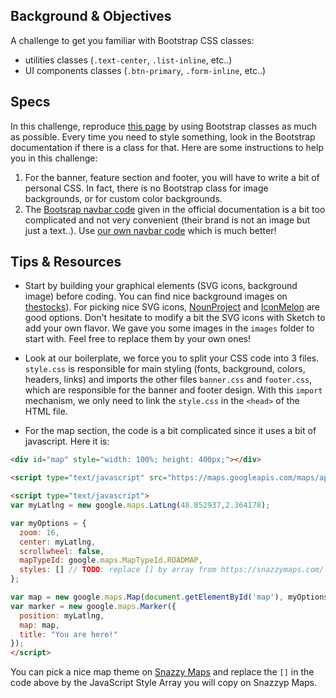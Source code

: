 ## Background & Objectives

A challenge to get you familiar with Bootstrap CSS classes:

- utilities classes (`.text-center`, `.list-inline`, etc..)
- UI components classes (`.btn-primary`, `.form-inline`, etc..)

## Specs

In this challenge, reproduce [this page](http://lewagon.github.io/bootstrap-challenges/03-bootstrap-mockup-v1/) by using Bootstrap classes as much as possible. Every time you need to style something, look in the Bootstrap documentation if there is a class for that. Here are some instructions to help you in this challenge:

1. For the banner, feature section and footer, you will have to write a bit of personal CSS. In fact, there is no Bootstrap class for image backgrounds, or for custom color backgrounds.
1. The [Bootsrap navbar code](http://getbootstrap.com/components/#navbar-default) given in the official documentation is a bit too complicated and not very convenient (their brand is not an image but just a text..). Use [our own navbar code](https://github.com/lewagon/awesome-navbars/blob/master/templates/_navbar.html) which is much better!

## Tips & Resources

- Start by building your graphical elements (SVG icons, background image) before coding. You can find nice background images on [thestocks](http://thestocks.im/)). For picking nice SVG icons, [NounProject](http://thenounproject.com/) and [IconMelon](http://iconmelon.com/) are good options. Don't hesitate to modify a bit the SVG icons with Sketch to add your own flavor. We gave you some images in the `images` folder to start with. Feel free to replace them by your own ones!

- Look at our boilerplate, we force you to split your CSS code into 3 files. `style.css` is responsible for main styling (fonts, background, colors, headers, links) and imports the other files `banner.css` and `footer.css`, which are responsible for the banner and footer design. With this `import` mechanism, we only need to link the `style.css` in the `<head>` of the HTML file.

- For the map section, the code is a bit complicated since it uses a bit of javascript. Here it is:

```html
<div id="map" style="width: 100%; height: 400px;"></div>

<script type="text/javascript" src="https://maps.googleapis.com/maps/api/js"></script>

<script type="text/javascript">
var myLatlng = new google.maps.LatLng(48.852937,2.364178);

var myOptions = {
  zoom: 16,
  center: myLatlng,
  scrollwheel: false,
  mapTypeId: google.maps.MapTypeId.ROADMAP,
  styles: [] // TODO: replace [] by array from https://snazzymaps.com/
};

var map = new google.maps.Map(document.getElementById('map'), myOptions);
var marker = new google.maps.Marker({
  position: myLatlng,
  map: map,
  title: "You are here!"
});
</script>
```

You can pick a nice map theme on [Snazzy Maps](https://snazzymaps.com/) and replace the `[]` in the code above by the JavaScript Style Array you will copy on Snazzyp Maps.